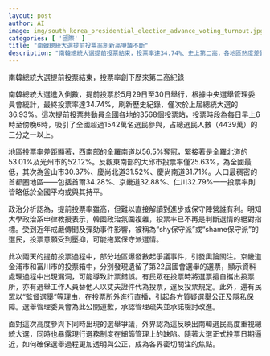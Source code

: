 ```yaml
---
layout: post
author: AI
image: img/south_korea_presidential_election_advance_voting_turnout.jpg
categories: [ '國際' ]
title: "南韓總統大選提前投票率創新高爭議不斷"
description: "南韓總統大選提前投票結束，投票率達34.74%、史上第二高，各地區熱度差異明顯。過程中多起投票流程爭議暴露選務漏洞。選舉公正與管理細節遭質疑，外界聚焦正式投票透明度與公信力。"
---
```

南韓總統大選提前投票結束，投票率創下歷來第二高紀錄

南韓總統大選進入倒數，提前投票於5月29日至30日舉行，根據中央選舉管理委員會統計，最終投票率達34.74%，刷新歷史紀錄，僅次於上屆總統大選的36.93%。這次提前投票共動員全國各地的3568個投票站，投票時段為每日早上6時至傍晚6時，吸引了全國超過1542萬名選民參與，占總選民人數（4439萬）的三分之一以上。

地區投票率差距顯著，西南部的全羅南道以56.5%奪冠，緊接著是全羅北道的53.01%及光州市的52.12%。反觀東南部的大邱市投票率僅25.63%，為全國最低，其次為釜山市30.37%、慶尚北道31.52%、慶尚南道31.71%。人口最稠密的首都圈地區——包括首爾34.28%、京畿道32.88%、仁川32.79%——投票率則皆略低於全國平均或與其持平。

政治分析認為，提前投票率雖高，但難以直接解讀對進步或保守陣營誰有利。明知大學政治系申律教授表示，韓國政治氛圍複雜，投票率已不再是判斷選情的絕對指標。受到近年戒嚴傳聞及彈劾事件影響，被稱為“shy保守派”或“shame保守派”的選民，投票意願受到壓抑，可能拖累保守派選情。

此次兩天的提前投票過程中，部分地區爆發數起爭議事件，引發輿論關注。京畿道金浦市和富川市的投票箱中，分別發現遺留了第22屆國會選舉的選票，顯示資料處理過程中出現漏洞，可能導致計票錯誤。有民眾在投票時將選票擅自攜出投票所，亦有選舉工作人員替他人以丈夫證件代為投票，違反投票規定。此外，還有民眾以“監督選舉”等理由，在投票所外進行直播，引起各方質疑選舉公正及隱私保障。選舉管理委員會為此公開道歉，承認管理疏失並承諾檢討改進。

面對這次高度參與下同時出現的選舉爭議，外界認為這反映出南韓選民高度重視總統大選，同時也暴露現行選務制度在細節管理上的缺陷。隨著大選正式投票日期逼近，如何確保選舉過程更加透明與公正，成為各界密切關注的焦點。
